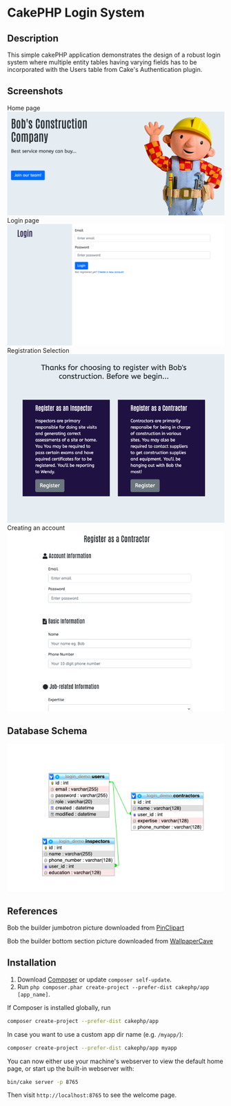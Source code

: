 


# CakePHP Login System

## Description
This simple cakePHP application demonstrates the design of a robust login system where multiple entity tables having varying fields has to be incorporated with the Users table 
from Cake's Authentication plugin.

## Screenshots
Home page
![Home page](/webroot/img/screens/homepage.png)
Login page
![Login page](/webroot/img/screens/login.png)
Registration Selection
![Registration Selection](/webroot/img/screens/registration.png)
Creating an account
![New account](/webroot/img/screens/registration-2.png)

## Database Schema
![Database Schema](/webroot/img/screens/db_schema.png)


## References
Bob the builder jumbotron picture downloaded from [PinClipart](https://www.pinclipart.com/picdir/big/220-2208568_construction-zone-clip-art.png)

Bob the builder bottom section picture downloaded from [WallpaperCave](https://wallpapercave.com/bob-the-builder-wallpapers)



## Installation

1. Download [Composer](https://getcomposer.org/doc/00-intro.md) or update `composer self-update`.
2. Run `php composer.phar create-project --prefer-dist cakephp/app [app_name]`.

If Composer is installed globally, run

```bash
composer create-project --prefer-dist cakephp/app
```

In case you want to use a custom app dir name (e.g. `/myapp/`):

```bash
composer create-project --prefer-dist cakephp/app myapp
```

You can now either use your machine's webserver to view the default home page, or start
up the built-in webserver with:

```bash
bin/cake server -p 8765
```

Then visit `http://localhost:8765` to see the welcome page.
